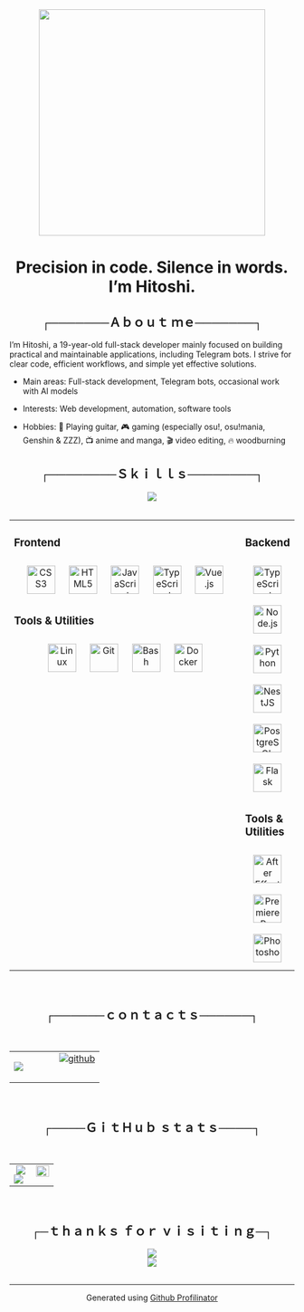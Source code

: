 <div align="center">
<img src="https://media1.tenor.com/m/PDKAgBRgVA8AAAAd/lain-serial-experiments-lain.gif" align="center" height="400" width="400" />
</div>  
  

# <div align="center">Precision in code. Silence in words. I’m Hitoshi.</div>  
  

## <div align="center">┌───────Ａｂｏｕｔ ｍｅ───────┐</div>  
  

I’m Hitoshi, a 19-year-old full-stack developer mainly focused on building practical and maintainable applications, including Telegram bots. I strive for clear code, efficient workflows, and simple yet effective solutions.  
  

- Main areas: Full-stack development, Telegram bots, occasional work with AI models  
  

- Interests: Web development, automation, software tools  
  

- Hobbies: 🎸 Playing guitar, 🎮 gaming (especially osu!, osu!mania, Genshin & ZZZ), 📺 anime and manga, 🎬 video editing, 🔥 woodburning  
  

## <div align="center">┌────────Ｓｋｉｌｌｓ────────┐</div>  
  

<div align="center">
<img src="https://media1.tenor.com/m/BSQqjtuN3xsAAAAd/the-melancholy-of-haruhi-suzumiya-memes.gif" align="center" height="" width="" />
</div>  
  

<br/>  

<table><tr><td valign="top" width="100%">



### Frontend  
<div align="center">  
<a href="https://www.w3schools.com/css/" target="_blank"><img style="margin: 10px" src="https://profilinator.rishav.dev/skills-assets/css3-original-wordmark.svg" alt="CSS3" height="50" /></a>  
<a href="https://en.wikipedia.org/wiki/HTML5" target="_blank"><img style="margin: 10px" src="https://profilinator.rishav.dev/skills-assets/html5-original-wordmark.svg" alt="HTML5" height="50" /></a>  
<a href="https://www.javascript.com/" target="_blank"><img style="margin: 10px" src="https://profilinator.rishav.dev/skills-assets/javascript-original.svg" alt="JavaScript" height="50" /></a>  
<a href="https://www.typescriptlang.org/" target="_blank"><img style="margin: 10px" src="https://profilinator.rishav.dev/skills-assets/typescript-original.svg" alt="TypeScript" height="50" /></a>  
<a href="https://vuejs.org/" target="_blank"><img style="margin: 10px" src="https://profilinator.rishav.dev/skills-assets/vuejs-original-wordmark.svg" alt="Vue.js" height="50" /></a>  
</div>  



### Tools & Utilities  
<div align="center">  
<a href="https://www.linux.org/" target="_blank"><img style="margin: 10px" src="https://profilinator.rishav.dev/skills-assets/linux-original.svg" alt="Linux" height="50" /></a>  
<a href="https://github.com/" target="_blank"><img style="margin: 10px" src="https://profilinator.rishav.dev/skills-assets/git-scm-icon.svg" alt="Git" height="50" /></a>  
<a href="https://www.gnu.org/software/bash/" target="_blank"><img style="margin: 10px" src="https://profilinator.rishav.dev/skills-assets/gnu_bash-icon.svg" alt="Bash" height="50" /></a>  
<a href="https://www.docker.com/" target="_blank"><img style="margin: 10px" src="https://profilinator.rishav.dev/skills-assets/docker-original-wordmark.svg" alt="Docker" height="50" /></a>  
</div>

</td><td valign="top" width="50%">



### Backend  
<div align="center">  
<a href="https://www.typescriptlang.org/" target="_blank"><img style="margin: 10px" src="https://profilinator.rishav.dev/skills-assets/typescript-original.svg" alt="TypeScript" height="50" /></a>  
<a href="https://nodejs.org/" target="_blank"><img style="margin: 10px" src="https://profilinator.rishav.dev/skills-assets/nodejs-original-wordmark.svg" alt="Node.js" height="50" /></a>  
<a href="https://www.python.org/" target="_blank"><img style="margin: 10px" src="https://profilinator.rishav.dev/skills-assets/python-original.svg" alt="Python" height="50" /></a>  
<a href="https://nestjs.com/" target="_blank"><img style="margin: 10px" src="https://profilinator.rishav.dev/skills-assets/nestjs.svg" alt="NestJS" height="50" /></a>  
<a href="https://www.postgresql.org/" target="_blank"><img style="margin: 10px" src="https://profilinator.rishav.dev/skills-assets/postgresql-original-wordmark.svg" alt="PostgreSQL" height="50" /></a>  
<a href="https://flask.palletsprojects.com/" target="_blank"><img style="margin: 10px" src="https://profilinator.rishav.dev/skills-assets/flask.png" alt="Flask" height="50" /></a>  
</div>  



### Tools & Utilities  
<div align="center">  
<a href="https://www.adobe.com/in/products/aftereffects.html" target="_blank"><img style="margin: 10px" src="https://profilinator.rishav.dev/skills-assets/aftereffects.png" alt="After Effects" height="50" /></a>  
<a href="https://www.adobe.com/in/products/premiere.html" target="_blank"><img style="margin: 10px" src="https://profilinator.rishav.dev/skills-assets/adobepremierepro.png" alt="Premiere Pro" height="50" /></a>  
<a href="https://www.adobe.com/in/products/photoshop.html" target="_blank"><img style="margin: 10px" src="https://profilinator.rishav.dev/skills-assets/photoshop-plain.svg" alt="Photoshop" height="50" /></a>  
</div>

</td></tr></table>  

<br/>  

## <div align="center">┌──────ｃｏｎｔａｃｔｓ──────┐</div>  
  

<br/>  

<table><tr><td valign="top" width="50%">

![](https://media1.tenor.com/m/thkrC7GatW0AAAAd/lain-serial-experiments-lain.gif)  


</td><td valign="top" width="50%">

<div align="center">
<a href="https://github.com/Hitoshi144" target="_blank">
<img src=https://img.shields.io/badge/github-%2324292e.svg?&style=for-the-badge&logo=github&logoColor=white alt=github style="margin-bottom: 5px;" />
</a>  
</div>  


</td></tr></table>  

<br/>  

## <div align="center">┌────ＧｉｔＨｕｂ ｓｔａｔｓ────┐</div>  
  

<br/>  

<table><tr><td valign="top" width="50%">

<div align="center"><img src="https://github-readme-stats.vercel.app/api?username=Hitoshi144&show_icons=true&count_private=true&hide_border=true" align="center" /></div>  

<img src="https://github-readme-stats.vercel.app/api/top-langs/?username=Hitoshi144&hide_border=true&layout=compact" align="left" />

</td><td valign="top" width="50%">

<div align="right">
<img src="https://media1.tenor.com/m/1k1tdO-A7MYAAAAC/ritsu-spin.gif" align="right" style="width: 100%" />
</div>  


</td></tr></table>  

<br/>  

## <div align="center">┌─ｔｈａｎｋｓ ｆｏｒ ｖｉｓｉｔｉｎｇ─┐
</div>  
  

<div align="center">
<img src="https://media1.tenor.com/m/lIzs_Bo-dYMAAAAd/500-karma-karma-gain.gif" align="center" height="" width="" />
</div>  
  

<div align="center">
<img src="https://komarev.com/ghpvc/?username=Hitoshi144&&style=flat-square" align="center" />
</div>  

<br />

----
<div align="center">Generated using <a href="https://profilinator.rishav.dev/" target="_blank">Github Profilinator</a></div>

